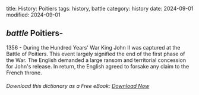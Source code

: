 title: History: Poitiers
tags: history, battle
category: history
date: 2024-09-01
modified: 2024-09-01

## _battle_  Poitiers-
 1356 -
During the   Hundred Years' War
 King John II was
  captured at the Battle of Poitiers.  This event largely signified the
  end of the first phase of the War.   The English demanded a large
  ransom and territorial concession for John's release.  In return, the
  English agreed to forsake any claim to the French throne.



###### Download *this* dictionary as a Free eBook: [Download Now]({static}static/SerfHistoryDictionary.pdf)

